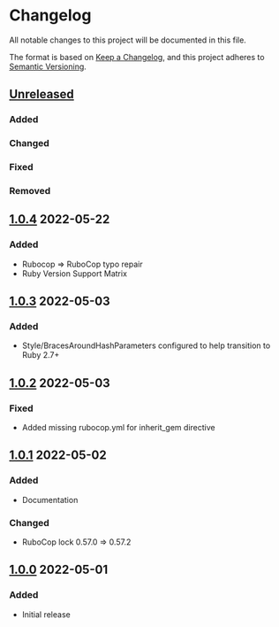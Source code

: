 # Changelog
All notable changes to this project will be documented in this file.

The format is based on [Keep a Changelog](https://keepachangelog.com/en/1.0.0/),
and this project adheres to [Semantic Versioning](https://semver.org/spec/v2.0.0.html).

## [Unreleased]
### Added

### Changed

### Fixed

### Removed

## [1.0.4] 2022-05-22
### Added
* Rubocop => RuboCop typo repair
* Ruby Version Support Matrix

## [1.0.3] 2022-05-03
### Added
* Style/BracesAroundHashParameters configured to help transition to Ruby 2.7+

## [1.0.2] 2022-05-03
### Fixed
* Added missing rubocop.yml for inherit_gem directive

## [1.0.1] 2022-05-02
### Added
* Documentation

### Changed
* RuboCop lock 0.57.0 => 0.57.2

## [1.0.0] 2022-05-01
### Added
* Initial release

[Unreleased]: https://github.com/rubocop-lts/rubocop-ruby2_1/compare/v1.0.4...HEAD
[1.0.4]: https://github.com/rubocop-lts/rubocop-ruby2_1/compare/v1.0.3...v1.0.4
[1.0.3]: https://github.com/rubocop-lts/rubocop-ruby2_1/compare/v1.0.2...v1.0.3
[1.0.2]: https://github.com/rubocop-lts/rubocop-ruby2_1/compare/v1.0.1...v1.0.2
[1.0.1]: https://github.com/rubocop-lts/rubocop-ruby2_1/compare/v1.0.0...v1.0.1
[1.0.0]: https://github.com/rubocop-lts/rubocop-ruby2_1/compare/e23c1cb798e1198c7b2dcca40a586b5ad6294348...v1.0.0
